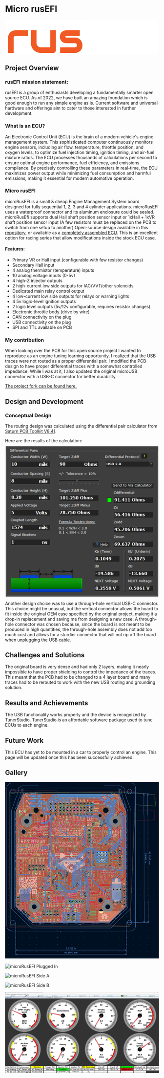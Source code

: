 # Micro rusEFI

<img src="../../../assets/img/microRusEFI/logo_rusefi.png" alt="rusEFI logo" title="rusEFI logo" style="max-width: 500px; height: auto; display: block; margin: 0 auto;">

## Project Overview
### rusEFI mission statement:
rusEFI is a group of enthusiasts developing a fundamentally smarter open source ECU. As of 2022, we have built an amazing foundation which is good enough to run any simple engine as is. Current software and universal hardware and offerings aim to cater to those interested in further development.

### What is an ECU?
An Electronic Control Unit (ECU) is the brain of a modern vehicle's engine management system. This sophisticated computer continuously monitors engine sensors, including air flow, temperature, throttle position, and oxygen levels, to optimize fuel injection timing, ignition timing, and air-fuel mixture ratios. The ECU processes thousands of calculations per second to ensure optimal engine performance, fuel efficiency, and emissions compliance. By precisely controlling these parameters in real-time, the ECU maximizes power output while minimizing fuel consumption and harmful emissions, making it essential for modern automotive operation.

### Micro rusEFI
microRusEFI is a small & cheap Engine Management System board designed for fully sequential 1, 2, 3 and 4 cylinder applications.
microRusEFI uses a waterproof connector and its aluminum enclosure could be sealed.
microRusEfi supports dual Hall shaft position sensor input or 1xHall + 1xVR shaft position sensor input (A few resistors must be replaced on the PCB to switch from one setup to another)
Open-source design available in this [repository](https://github.com/rusefi/hw_microRusEfi), or available as a [completely assembled ECU](https://www.shop.rusefi.com/shop/p/microrusefi-assembled-ecu-development-module).
This is an excellent option for racing series that allow modifications inside the stock ECU case.

#### Features:
- Primary VR or Hall input (configurable with few resistor changes)
- Secondary Hall input
- 4 analog thermistor (temperature) inputs
- 10 analog voltage inputs (0-5v)
- 4 high-Z injector outputs
- 2 high-current low side outputs for IAC/VVT/other solenoids
- Dedicated main relay control output
- 4 low-current low side outputs for relays or warning lights
- 4 5v logic-level ignition outputs
- 2 logic level outputs (5v/12v configurable, requires resistor changes)
- Electronic throttle body (drive by wire)
- CAN connectivity on the plug
- USB connectivity on the plug
- SPI and TTL available on PCB

### My contribution
When looking over the PCB for this open source project I wanted to reproduce as an engine tuning learning opportunity, I realized that the USB traces were not routed as a proper differential pair. I modified the PCB design to have proper differential traces with a somewhat controlled impedance. While I was at it, I also updated the original microUSB connector with a USB-C connector for better durability.

[The project fork can be found here.](https://github.com/RacoonDOEggs/hw_microRusEfi_usb_c)

## Design and Development
### Conceptual Design
The routing design was calculated using the differential pair calculator from [Saturn PCB Toolkit V8.41](https://saturnpcb.com/saturn-pcb-toolkit/).

Here are the results of the calculation:
<img src="../../../assets/img/microRusEFI/usb_calculation.png" alt="Specifications of the calculated routing" title="Specifications of the calculated routing" style="max-width: 500px; height: auto; display: block; margin: 10px auto;">

Another design choice was to use a through-hole vertical USB-C connector. This choice might be unusual, but the vertical connector allows the board to fit inside the original OEM case specified by the original project, making it a drop-in replacement and saving me from designing a new case. A through-hole connector was chosen because, since the board is not meant to be produced in high quantities, the through-hole assembly does not add too much cost and allows for a sturdier connector that will not rip off the board when unplugging the USB cable.

## Challenges and Solutions
The original board is very dense and had only 2 layers, making it nearly impossible to have proper shielding to control the impedance of the traces. This meant that the PCB had to be changed to a 4 layer board and many traces had to be rerouted to work with the new USB routing and grounding solution.

## Results and Achievements
The USB functionality works properly and the device is recognized by TunerStudio. TunerStudio is an affordable software package used to tune ECUs to each engine. 

## Future Work
This ECU has yet to be mounted in a car to properly control an engine. This page will be updated once this has been successfully achieved.

## Gallery

![microRusEFI KiCad PCB Design](../../assets/img/microRusEFI/mru_kicad.png "microRusEFI KiCad PCB Design")

![microRusEFI Plugged In](../../assets/img/microRusEFI/mru_plugged.JPG "microRusEFI Plugged In")

![microRusEFI Side A](../../assets/img/microRusEFI/mru_sideA.JPG "microRusEFI Side A")

![microRusEFI Side B](../../assets/img/microRusEFI/mru_sideB.JPG "microRusEFI Side B")

![TunerStudio Interface](../../assets/img/microRusEFI/tunerStudio.png "TunerStudio Interface")

